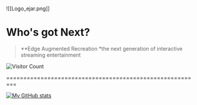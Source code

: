 ![[Logo_ejar.png]]

# Who's got Next?
> **Edge Augmented Recreation
> *the next generation of interactive streaming entertainment


![Visitor Count](https://profile-counter.glitch.m/EajR-innovativEngineeringa/count.svg)

=========================================================

[![My GitHub stats](https://github-readme-stats.vercel.app/api?username=EajR-innovativEngineering)](https://github.com/EajR-innovativEngineering/github-readme-stats)

<!---
EajR-innovativEngineering/EajR-innovativEngineering is a ✨ special ✨ repository because its `README.md` (this file) appears on your GitHub profile.
You can click the Preview link to take a look at your changes.
--->
